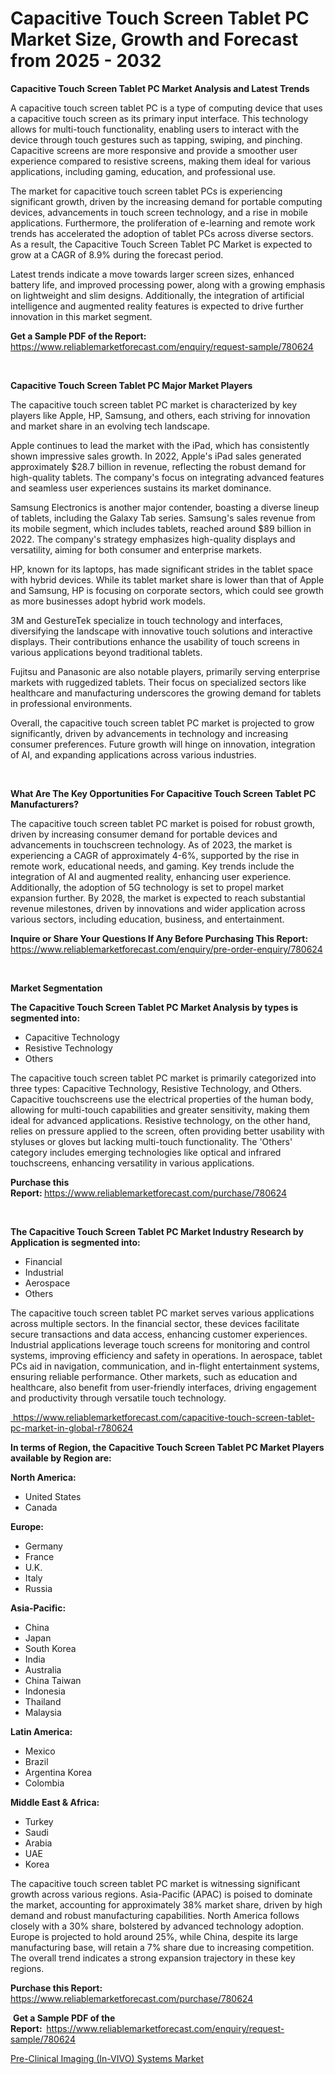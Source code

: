 <p><h1>Capacitive Touch Screen Tablet PC Market Size, Growth and Forecast from 2025 - 2032</h1></p><p><strong>Capacitive Touch Screen Tablet PC Market Analysis and Latest Trends</strong></p>
<p><p>A capacitive touch screen tablet PC is a type of computing device that uses a capacitive touch screen as its primary input interface. This technology allows for multi-touch functionality, enabling users to interact with the device through touch gestures such as tapping, swiping, and pinching. Capacitive screens are more responsive and provide a smoother user experience compared to resistive screens, making them ideal for various applications, including gaming, education, and professional use.</p><p>The market for capacitive touch screen tablet PCs is experiencing significant growth, driven by the increasing demand for portable computing devices, advancements in touch screen technology, and a rise in mobile applications. Furthermore, the proliferation of e-learning and remote work trends has accelerated the adoption of tablet PCs across diverse sectors. As a result, the Capacitive Touch Screen Tablet PC Market is expected to grow at a CAGR of 8.9% during the forecast period. </p><p>Latest trends indicate a move towards larger screen sizes, enhanced battery life, and improved processing power, along with a growing emphasis on lightweight and slim designs. Additionally, the integration of artificial intelligence and augmented reality features is expected to drive further innovation in this market segment.</p></p>
<p><strong>Get a Sample PDF of the Report:&nbsp;</strong> <a href="https://www.reliablemarketforecast.com/enquiry/request-sample/780624?utm_campaign=2950&utm_medium=2&utm_source=Github&utm_content=ia&utm_term=26032025&utm_id=capacitive-touch-screen-tablet-pc">https://www.reliablemarketforecast.com/enquiry/request-sample/780624</a></p>
<p>&nbsp;</p>
<p><strong>Capacitive Touch Screen Tablet PC Major Market Players</strong></p>
<p><p>The capacitive touch screen tablet PC market is characterized by key players like Apple, HP, Samsung, and others, each striving for innovation and market share in an evolving tech landscape. </p><p>Apple continues to lead the market with the iPad, which has consistently shown impressive sales growth. In 2022, Apple's iPad sales generated approximately $28.7 billion in revenue, reflecting the robust demand for high-quality tablets. The company's focus on integrating advanced features and seamless user experiences sustains its market dominance.</p><p>Samsung Electronics is another major contender, boasting a diverse lineup of tablets, including the Galaxy Tab series. Samsung's sales revenue from its mobile segment, which includes tablets, reached around $89 billion in 2022. The company's strategy emphasizes high-quality displays and versatility, aiming for both consumer and enterprise markets.</p><p>HP, known for its laptops, has made significant strides in the tablet space with hybrid devices. While its tablet market share is lower than that of Apple and Samsung, HP is focusing on corporate sectors, which could see growth as more businesses adopt hybrid work models.</p><p>3M and GestureTek specialize in touch technology and interfaces, diversifying the landscape with innovative touch solutions and interactive displays. Their contributions enhance the usability of touch screens in various applications beyond traditional tablets.</p><p>Fujitsu and Panasonic are also notable players, primarily serving enterprise markets with ruggedized tablets. Their focus on specialized sectors like healthcare and manufacturing underscores the growing demand for tablets in professional environments.</p><p>Overall, the capacitive touch screen tablet PC market is projected to grow significantly, driven by advancements in technology and increasing consumer preferences. Future growth will hinge on innovation, integration of AI, and expanding applications across various industries.</p></p>
<p>&nbsp;</p>
<p><strong>What Are The Key Opportunities For Capacitive Touch Screen Tablet PC Manufacturers?</strong></p>
<p><p>The capacitive touch screen tablet PC market is poised for robust growth, driven by increasing consumer demand for portable devices and advancements in touchscreen technology. As of 2023, the market is experiencing a CAGR of approximately 4-6%, supported by the rise in remote work, educational needs, and gaming. Key trends include the integration of AI and augmented reality, enhancing user experience. Additionally, the adoption of 5G technology is set to propel market expansion further. By 2028, the market is expected to reach substantial revenue milestones, driven by innovations and wider application across various sectors, including education, business, and entertainment.</p></p>
<p><strong>Inquire or Share Your Questions If Any Before Purchasing This Report:</strong> <a href="https://www.reliablemarketforecast.com/enquiry/pre-order-enquiry/780624?utm_campaign=2950&utm_medium=2&utm_source=Github&utm_content=ia&utm_term=26032025&utm_id=capacitive-touch-screen-tablet-pc">https://www.reliablemarketforecast.com/enquiry/pre-order-enquiry/780624</a></p>
<p>&nbsp;</p>
<p><strong>Market Segmentation</strong></p>
<p><strong>The Capacitive Touch Screen Tablet PC Market Analysis by types is segmented into:</strong></p>
<p><ul><li>Capacitive Technology</li><li>Resistive Technology</li><li>Others</li></ul></p>
<p><p>The capacitive touch screen tablet PC market is primarily categorized into three types: Capacitive Technology, Resistive Technology, and Others. Capacitive touchscreens use the electrical properties of the human body, allowing for multi-touch capabilities and greater sensitivity, making them ideal for advanced applications. Resistive technology, on the other hand, relies on pressure applied to the screen, often providing better usability with styluses or gloves but lacking multi-touch functionality. The 'Others' category includes emerging technologies like optical and infrared touchscreens, enhancing versatility in various applications.</p></p>
<p><strong>Purchase this Report:&nbsp;</strong><a href="https://www.reliablemarketforecast.com/purchase/780624?utm_campaign=2950&utm_medium=2&utm_source=Github&utm_content=ia&utm_term=26032025&utm_id=capacitive-touch-screen-tablet-pc">https://www.reliablemarketforecast.com/purchase/780624</a></p>
<p>&nbsp;</p>
<p><strong>The Capacitive Touch Screen Tablet PC Market Industry Research by Application is segmented into:</strong></p>
<p><ul><li>Financial</li><li>Industrial</li><li>Aerospace</li><li>Others</li></ul></p>
<p><p>The capacitive touch screen tablet PC market serves various applications across multiple sectors. In the financial sector, these devices facilitate secure transactions and data access, enhancing customer experiences. Industrial applications leverage touch screens for monitoring and control systems, improving efficiency and safety in operations. In aerospace, tablet PCs aid in navigation, communication, and in-flight entertainment systems, ensuring reliable performance. Other markets, such as education and healthcare, also benefit from user-friendly interfaces, driving engagement and productivity through versatile touch technology.</p></p>
<p><a href="https://www.reliablemarketforecast.com/capacitive-touch-screen-tablet-pc-market-in-global-r780624?utm_campaign=2950&utm_medium=2&utm_source=Github&utm_content=ia&utm_term=26032025&utm_id=capacitive-touch-screen-tablet-pc">&nbsp;https://www.reliablemarketforecast.com/capacitive-touch-screen-tablet-pc-market-in-global-r780624</a></p>
<p><strong>In terms of Region, the Capacitive Touch Screen Tablet PC Market Players available by Region are:</strong></p>
<p>
    <p> <strong> North America: </strong>
        <ul>
            <li>United States</li>
            <li>Canada</li>
        </ul>
        </p> 
    <p> <strong> Europe: </strong>
        <ul>
            <li>Germany</li>
            <li>France</li>
            <li>U.K.</li>
            <li>Italy</li>
            <li>Russia</li>
        </ul>
        </p> 
    <p> <strong> Asia-Pacific: </strong>
        <ul>
            <li>China</li>
            <li>Japan</li>
            <li>South Korea</li>
            <li>India</li>
            <li>Australia</li>
            <li>China Taiwan</li>
            <li>Indonesia</li>
            <li>Thailand</li>
            <li>Malaysia</li>
        </ul>
        </p> 
    <p> <strong> Latin America: </strong>
        <ul>
            <li>Mexico</li>
            <li>Brazil</li>
            <li>Argentina Korea</li>
            <li>Colombia</li>
        </ul>
        </p> 
    <p> <strong> Middle East & Africa: </strong>
        <ul>
            <li>Turkey</li>
            <li>Saudi</li>
            <li>Arabia</li>
            <li>UAE</li>
            <li>Korea</li>
        </ul>
    </p>
    </p>
<p><p>The capacitive touch screen tablet PC market is witnessing significant growth across various regions. Asia-Pacific (APAC) is poised to dominate the market, accounting for approximately 38% market share, driven by high demand and robust manufacturing capabilities. North America follows closely with a 30% share, bolstered by advanced technology adoption. Europe is projected to hold around 25%, while China, despite its large manufacturing base, will retain a 7% share due to increasing competition. The overall trend indicates a strong expansion trajectory in these key regions.</p></p>
<p><strong>Purchase this Report: </strong><a href="https://www.reliablemarketforecast.com/purchase/780624?utm_campaign=2950&utm_medium=2&utm_source=Github&utm_content=ia&utm_term=26032025&utm_id=capacitive-touch-screen-tablet-pc">https://www.reliablemarketforecast.com/purchase/780624</a></p>
<p>&nbsp;<strong>Get a Sample PDF of the Report:&nbsp;&nbsp;</strong><a href="https://www.reliablemarketforecast.com/enquiry/request-sample/780624?utm_campaign=2950&utm_medium=2&utm_source=Github&utm_content=ia&utm_term=26032025&utm_id=capacitive-touch-screen-tablet-pc">https://www.reliablemarketforecast.com/enquiry/request-sample/780624</a></p>
<p><strong></strong></p>
<p><p><a href="https://github.com/djarixneoza/Market-Research-Report-List-1/blob/main/pre-clinical-imaging-in-vivo-systems-market.md?utm_campaign=2950&utm_medium=2&utm_source=Github&utm_content=ia&utm_term=26032025&utm_id=capacitive-touch-screen-tablet-pc">Pre-Clinical Imaging (In-VIVO) Systems Market</a></p></p>